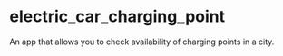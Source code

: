 # electric_car_charging_point

An app that allows you to check availability of charging points in a city.
